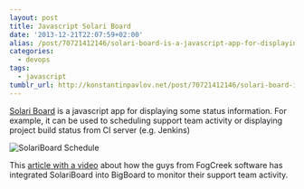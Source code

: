 ```yaml
---
layout: post
title: Javascript Solari Board
date: '2013-12-21T22:07:59+02:00'
alias: /post/70721412146/solari-board-is-a-javascript-app-for-displaying
categories:
  - devops
tags:
  - javascript
tumblr_url: http://konstantinpavlov.net/post/70721412146/solari-board-is-a-javascript-app-for-displaying
---
```

[Solari Board](https://github.com/carlmw/SolariBoard) is a javascript app for displaying some status information.
For example, it can be used to scheduling support team activity or displaying project build status from CI server (e.g. Jenkins)

![SolariBoard Schedule](https://camo.githubusercontent.com/e21c97bc5d751f018962818a6b9ff249140a8a53/68747470733a2f2f7472656c6c6f2d6174746163686d656e74732e73332e616d617a6f6e6177732e636f6d2f3531626632613133383038323138393136633030363932382f3531663032633838356565653462313730383030316636372f32633038316664386435666366346362353035333932373834363637333732652f67656e65726963426f6172642e504e47)

This [article with a video](http://blog.fogcreek.com/big-board-having-fun-with-data/) about how the guys from FogCreek software has integrated SolariBoard into BigBoard to monitor their support team activity.


